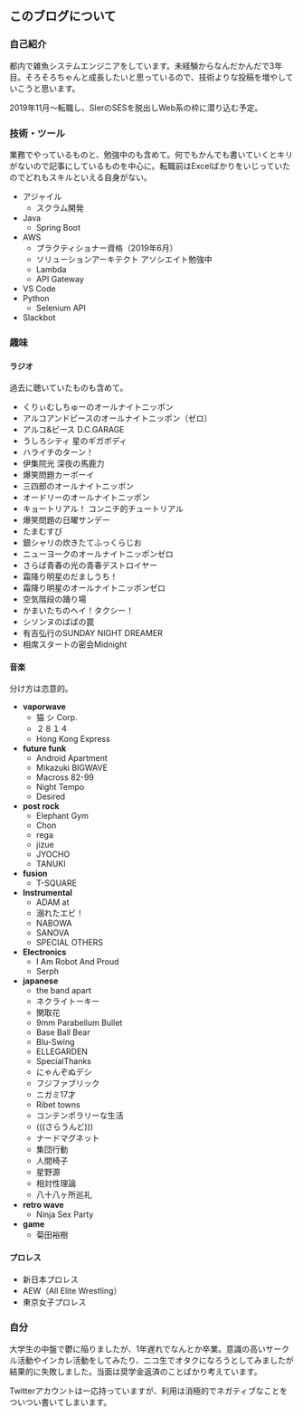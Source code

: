 ## このブログについて

### 自己紹介

都内で雑魚システムエンジニアをしています。未経験からなんだかんだで3年目。そろそろちゃんと成長したいと思っているので、技術よりな投稿を増やしていこうと思います。

2019年11月～転職し、SIerのSESを脱出しWeb系の枠に潜り込む予定。

### 技術・ツール

業務でやっているものと、勉強中のも含めて。何でもかんでも書いていくとキリがないので記事にしているものを中心に。転職前はExcelばかりをいじっていたのでどれもスキルといえる自身がない。

- アジャイル
  - スクラム開発
- Java
  - Spring Boot
- AWS
  - プラクティショナー資格（2019年6月）
  - ソリューションアーキテクト アソシエイト勉強中
  - Lambda
  - API Gateway
- VS Code
- Python
  - Selenium API
- Slackbot

### 趣味

#### ラジオ

過去に聴いていたものも含めて。

- くりぃむしちゅーのオールナイトニッポン
- アルコアンドピースのオールナイトニッポン（ゼロ）
- アルコ&ピース D.C.GARAGE
- うしろシティ 星のギガボディ
- ハライチのターン！
- 伊集院光 深夜の馬鹿力
- 爆笑問題カーボーイ
- 三四郎のオールナイトニッポン
- オードリーのオールナイトニッポン
- キョートリアル！ コンニチ的チュートリアル
- 爆笑問題の日曜サンデー
- たまむすび
- 銀シャリの炊きたてふっくらじお
- ニューヨークのオールナイトニッポンゼロ
- さらば青春の光の青春デストロイヤー
- 霜降り明星のだましうち！
- 霜降り明星のオールナイトニッポンゼロ
- 空気階段の踊り場
- かまいたちのヘイ！タクシー！
- シソンヌのばばの罠
- 有吉弘行のSUNDAY NIGHT DREAMER
- 相席スタートの密会Midnight

#### 音楽

分け方は恣意的。

- **vaporwave**
  - 猫 シ Corp.
  - ２８１４
  - Hong Kong Express
- **future funk**
  - Android Apartment
  - Mikazuki BIGWAVE
  - Macross 82-99
  - Night Tempo
  - Desired
- **post rock**
  - Elephant Gym
  - Chon
  - rega
  - jizue
  - JYOCHO
  - TANUKI
- **fusion**
  - T-SQUARE
- **Instrumental**
  - ADAM at
  - 溺れたエビ！
  - NABOWA
  - SANOVA
  - SPECIAL OTHERS
- **Electronics**
  - I Am Robot And Proud
  - Serph
- **japanese**
  - the band apart
  - ネクライトーキー
  - 関取花
  - 9mm Parabellum Bullet
  - Base Ball Bear
  - Blu-Swing
  - ELLEGARDEN
  - SpecialThanks
  - にゃんぞぬデシ
  - フジファブリック
  - ニガミ17才
  - Ribet towns
  - コンテンポラリーな生活
  - (((さらうんど)))
  - ナードマグネット
  - 集団行動
  - 人間椅子
  - 星野源
  - 相対性理論
  - 八十八ヶ所巡礼
- **retro wave**
  - Ninja Sex Party
- **game**
  - 菊田裕樹

#### プロレス

- 新日本プロレス
- AEW（All Elite Wrestling）
- 東京女子プロレス

### 自分

大学生の中盤で鬱に陥りましたが、1年遅れでなんとか卒業。意識の高いサークル活動やインカレ活動をしてみたり、ニコ生でオタクになろうとしてみましたが結果的に失敗しました。当面は奨学金返済のことばかり考えています。

Twitterアカウントは一応持っていますが、利用は消極的でネガティブなことをついつい書いてしまいます。
